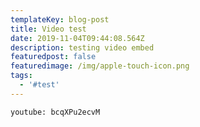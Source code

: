 ```yaml
---
templateKey: blog-post
title: Video test
date: 2019-11-04T09:44:08.564Z
description: testing video embed
featuredpost: false
featuredimage: /img/apple-touch-icon.png
tags:
  - '#test'
---
```

`youtube: bcqXPu2ecvM`
